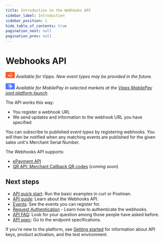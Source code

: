 ```yaml
---
title: Introduction to the Webhooks API
sidebar_label: Introduction
sidebar_position: 1
hide_table_of_contents: true
pagination_next: null
pagination_prev: null
---
```


# Webhooks API

![Vipps](./images/vipps.png) *Available for Vipps. New event types may be provided in the future.*

![MobilePay](./images/mp.png) *Available for MobilePay in selected markets at the [Vipps MobilePay joint platform launch](https://www.vippsmobilepay.com/#about).*

The API works this way:

* You register a webhook URL
* We send updates and information to the webhook URL you have specified

You can subscribe to published *event types* by registering webhooks.
You will then be notified when any matching events are published for the
given sales unit's Merchant Serial Number.

The Webhooks API supports:

* [ePayment API](https://developer.vippsmobilepay.com/docs/APIs/epayment-api/)
* [QR API: Merchant Callback QR codes](https://developer.vippsmobilepay.com/docs/APIs/qr-api/vipps-qr-api/#merchant-callback-qr-codes) (*coming soon*)

## Next steps

* [API quick start](quick-start.md): Run the basic examples in curl or Postman.
* [API guide](api-guide.md): Learn about the Webhooks API.
* [Events](events.md): See the events you can register for.
* [Request Authentication](request-authentication.md) - Learn how to authenticate the webhooks.
* [API FAQ](faq.md): Look for your question among those people have asked before.
* [API spec](https://developer.vippsmobilepay.com/api/webhooks/): Go to the endpoint specifications.

If you're new to the platform, see
[Getting started](https://developer.vippsmobilepay.com/docs/getting-started/)
for information about API keys, product activation, and the test environment.
